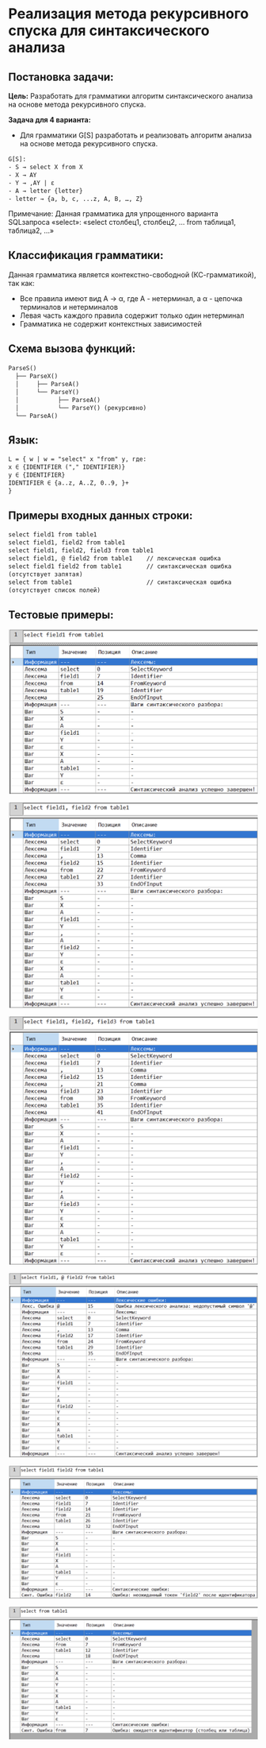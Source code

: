 # Реализация метода рекурсивного спуска для синтаксического анализа

## Постановка задачи:

**Цель:** Разработать для грамматики алгоритм синтаксического анализа на основе метода рекурсивного спуска.

**Задача для 4 варианта:**
- Для грамматики G[S] разработать и реализовать алгоритм анализа на
основе метода рекурсивного спуска.
```bnf
G[S]:
- S → select X from X
- X → AY
- Y → ,AY | ɛ
- A → letter {letter}
- letter → {a, b, c, ...z, A, B, …, Z}
```

Примечание: Данная грамматика для упрощенного варианта
SQLзапроса «select»: «select столбец1, столбец2, … from таблица1, таблица2, …»

## Классификация грамматики:
Данная грамматика является контекстно-свободной (КС-грамматикой), так как:
- Все правила имеют вид A → α, где A - нетерминал, а α - цепочка терминалов и нетерминалов
- Левая часть каждого правила содержит только один нетерминал
- Грамматика не содержит контекстных зависимостей

## Схема вызова функций:
```bnf
ParseS()
  ├── ParseX()
  │     ├── ParseA()
  │     └── ParseY()
  │           ├── ParseA()
  │           └── ParseY() (рекурсивно)
  └── ParseA()
```
  
## Язык:
```bnf
L = { w | w = "select" x "from" y, где:
x ∈ {IDENTIFIER ("," IDENTIFIER)}
y ∈ {IDENTIFIER}
IDENTIFIER ∈ {a..z, A..Z, 0..9, }+
}
```

## Примеры входных данных строки: 
```bnf
select field1 from table1
select field1, field2 from table1
select field1, field2, field3 from table1
select field1, @ field2 from table1    // лексическая ошибка
select field1 field2 from table1       // синтаксическая ошибка (отсутствует запятая)
select from table1                     // синтаксическая ошибка (отсутствует список полей) 
```

## Тестовые примеры: 
![Пример 1](/test1.png)

![Пример 2](/test2.png)

![Пример 3](/test3.png)

![Пример 4](/test4.png)

![Пример 5](/test5.png)

![Пример 6](/test6.png)

